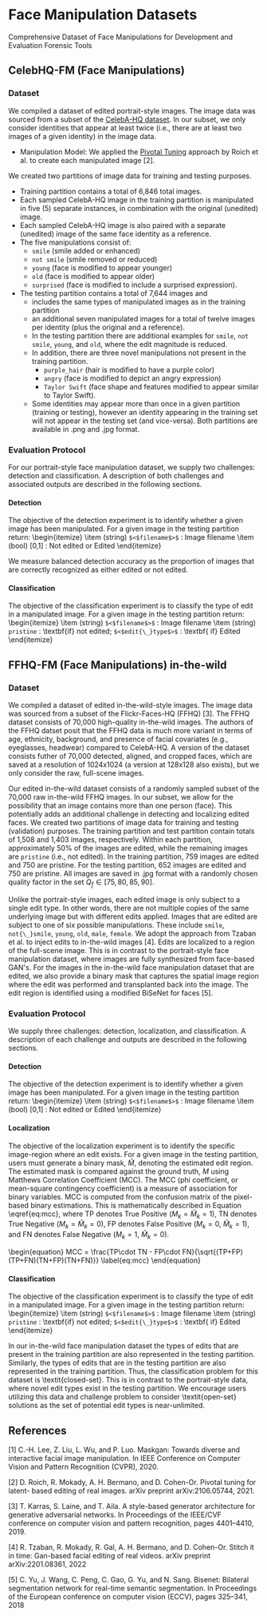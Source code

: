 # Face Manipulation Datasets
Comprehensive Dataset of Face Manipulations for Development and Evaluation Forensic Tools

## CelebHQ-FM (Face Manipulations)

### Dataset
We compiled a dataset of edited portrait-style images. The image data was sourced from a subset of the [CelebA-HQ dataset](\cite{CelebAMask-HQ}). In our subset, we only consider identities that appear at least twice (i.e., there are at least two images of a given identity) in the image data.

- Manipulation Model: We applied the [Pivotal Tuning]() approach by Roich et al. to create each manipulated image [2].

We created two partitions of image data for training and testing purposes.  
- Training partition contains a total of 6,846 total images. 
- Each sampled CelebA-HQ image in the training partition is manipulated in five (5) separate instances, in combination with the original (unedited) image.
- Each sampled CelebA-HQ image is also paired with a separate (unedited) image of the same face identity as a reference. 
- The five manipulations consist of:
     - `smile` (smile added or enhanced)
     - `not smile` (smile removed or reduced)
     -  `young` (face is modified to appear younger)
     - `old` (face is modified to appear older)
     - `surprised` (face is modified to include a surprised expression).  
- The testing partition contains a total of 7,644 images and 
     - includes the same types of manipulated images as in the training partition 
     - an additional seven manipulated images for a total of twelve images per identity (plus the original and a reference).
     - In the testing partition there are additional examples for `smile`, `not smile`, `young`, and `old`, where the edit magnitude is reduced.
     - In addition, there are three novel manipulations not present in the training partition.      
          - `purple_hair` (hair is modified to have a purple color)
          - `angry` (face is modified to depict an angry expression)
          - `Taylor Swift` (face shape and features modified to appear similar to Taylor Swift). 
     - Some identities may appear more than once in a given partition (training or testing), however an identity appearing in the training set will not appear in the testing set (and vice-versa). Both partitions are available in .png and .jpg format.

### Evaluation Protocol
For our portrait-style face manipulation dataset, we supply two challenges: detection and classification. A description of both challenges and associated outputs are described in the following sections.

#### Detection

The objective of the detection experiment is to identify whether a given image has been manipulated. For a given image in the testing partition return: 
\begin{itemize}
     \item (string) `$<$filename$>$` : Image filename
     \item (bool) [0,1] : Not edited or Edited
\end{itemize}

We measure balanced detection accuracy as the proportion of images that are correctly recognized as either edited or not edited.


#### Classification

The objective of the classification experiment is to classify the type of edit in a manipulated image. For a given image in the testing partition return: 
\begin{itemize}
     \item (string) `$<$filename$>$` : Image filename
     \item (string) `pristine` : \textbf{if} not edited; `$<$edit{\_}type$>$` : \textbf{ if} Edited
\end{itemize}

## FFHQ-FM (Face Manipulations) in-the-wild

### Dataset
We compiled a dataset of edited in-the-wild-style images. The image data was sourced from a subset of the Flickr-Faces-HQ (FFHQ) [3]. The FFHQ dataset consists of 70,000 high-quality in-the-wild images. The authors of the FFHQ datset posit that the FFHQ data is much more variant in terms of age, ethnicity, background, and presence of facial covariates (e.g., eyeglasses, headwear) compared to CelebA-HQ. A version of the dataset consists futher of 70,000 detected, aligned, and cropped faces, which are saved at a resolution of 1024x1024 (a version at 128x128 also exists), but we only consider the raw, full-scene images.

Our edited in-the-wild dataset consists of a randomly sampled subset of the 70,000 raw in-the-wild FFHQ images. In our subset, we allow for the possibility that an image contains more than one person (face). This potentially adds an additional challenge in detecting and localizing edited faces. We created two partitions of image data for training and testing (validation) purposes. The training partition and test partition contain totals of 1,508 and 1,403 images, respectively. Within each partition, approximately 50\% of the images are edited, while the remaining images are `pristine` (i.e., not edited). In the training partition, 759 images are edited and 750 are pristine. For the testing partition, 652 images are edited and 750 are pristine. All images are saved in .jpg format with a randomly chosen quality factor in the set $Q_f \in [75,80,85,90]$.

Unlike the portrait-style images, each edited image is only subject to a single edit type. In other words, there are not multiple copies of the same underlying image but with different edits applied. Images that are edited are subject to one of six possible manipulations. These include `smile`, `not{\_}smile`, `young`, `old`, `male`, `female`. We adopt the approach from Tzaban et al. to inject edits to in-the-wild images [4]. Edits are localized to a region of the full-scene image. This is in contrast to the portrait-style face manipulation dataset, where images are fully synthesized from face-based GAN's. For the images in the in-the-wild face manipulation dataset that are edited, we also provide a binary mask that captures the spatial image region where the edit was performed and transplanted back into the image. The edit region is identified using a modified BiSeNet for faces [5].

### Evaluation Protocol
We supply three challenges: detection, localization, and classification. A description of each challenge and outputs are described in the following sections.

#### Detection

The objective of the detection experiment is to identify whether a given image has been manipulated. For a given image in the testing partition return: 
\begin{itemize}
     \item (string) `$<$filename$>$` : Image filename
     \item (bool) [0,1] : Not edited or Edited
\end{itemize}

#### Localization

The objective of the localization experiment is to identify the specific image-region where an edit exists. For a given image in the testing partition, users must generate a binary mask, $\hat{M}$, denoting the estimated edit region. The estimated mask is compared against the ground truth, $M$ using Matthews Correlation Coefficient (MCC). The MCC (phi coefficient, or mean-square contingency coefficient) is a measure of association for binary variables. MCC is computed from the confusion matrix of the pixel-based binary estimations. This is mathematically described in Equation \eqref{eq:mcc}, where TP denotes True Positive ($M_k=\hat{M}_k=1$), TN denotes True Negative ($M_k=\hat{M}_k=0$), FP denotes False Positive ($M_k=0$, $\hat{M}_k=1$), and FN denotes False Negative ($M_k=1$, $\hat{M}_k=0$).

\begin{equation}
    MCC = \frac{TP\cdot TN - FP\cdot FN}{\sqrt{(TP+FP)(TP+FN)(TN+FP)(TN+FN)}}
    \label{eq:mcc}
\end{equation}

#### Classification

The objective of the classification experiment is to classify the type of edit in a manipulated image. For a given image in the testing partition return: 
\begin{itemize}
     \item (string) `$<$filename$>$` : Image filename
     \item (string) `pristine` : \textbf{if} not edited; `$<$edit{\_}type$>$` : \textbf{ if} Edited
\end{itemize}

In our in-the-wild face manipulation dataset the types of edits that are present in the training partition are also represented in the testing partition. Similarly, the types of edits that are in the testing partition are also represented in the training partition. Thus, the classification problem for this dataset is \textit{closed-set}. This is in contrast to the portrait-style data, where novel edit types exist in the testing partition. We encourage users utilizing this data and challenge problem to consider \textit{open-set} solutions as the set of potential edit types is near-unlimited.

## References
[1] C.-H. Lee, Z. Liu, L. Wu, and P. Luo. Maskgan: Towards diverse and interactive
facial image manipulation. In IEEE Conference on Computer Vision and Pattern
Recognition (CVPR), 2020.

[2] D. Roich, R. Mokady, A. H. Bermano, and D. Cohen-Or. Pivotal tuning for latent-
based editing of real images. arXiv preprint arXiv:2106.05744, 2021.

[3] T. Karras, S. Laine, and T. Aila. A style-based generator architecture for generative
adversarial networks. In Proceedings of the IEEE/CVF conference on computer vision
and pattern recognition, pages 4401–4410, 2019.

[4] R. Tzaban, R. Mokady, R. Gal, A. H. Bermano, and D. Cohen-Or. Stitch it in time:
Gan-based facial editing of real videos. arXiv preprint arXiv:2201.08361, 2022

[5] C. Yu, J. Wang, C. Peng, C. Gao, G. Yu, and N. Sang. Bisenet: Bilateral segmentation
network for real-time semantic segmentation. In Proceedings of the European conference
on computer vision (ECCV), pages 325–341, 2018
